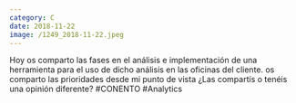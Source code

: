 ```yaml
--- 
category: C 
date: 2018-11-22 
image: /1249_2018-11-22.jpeg 
--- 
```


Hoy os comparto las fases en el análisis e implementación de una herramienta para el uso de dicho análisis en las oficinas del cliente. os comparto las prioridades desde mi punto de vista ¿Las compartís o tenéis una opinión diferente? #CONENTO #Analytics